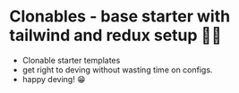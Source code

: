 # Clonables - base starter with tailwind and redux setup 🚀🚀
- Clonable starter templates
- get right to deving without wasting time on configs.
- happy deving! 😁
